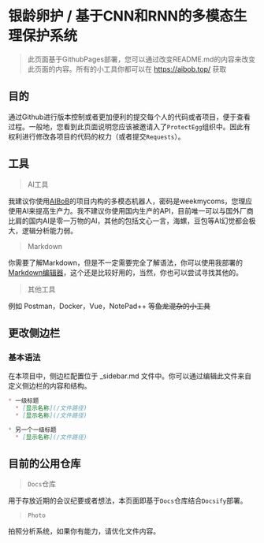 # 银龄卵护 / 基于CNN和RNN的多模态生理保护系统

> 此页面基于GithubPages部署，您可以通过改变README.md的内容来改变此页面的内容。所有的小工具你都可以在 https://aibob.top/ 获取

## 目的

通过Github进行版本控制或者更加便利的提交每个人的代码或者项目，便于查看过程。一般地，您看到此页面说明您应该被邀请入了`ProtectEgg`组织中。因此有权利进行修改各项目的代码的权力（或者提交`Requests`）。


## 工具

> AI工具

我建议你使用[AIBoB](https://chat.aibob.top)的项目内构的多模态机器人，密码是weekmycoms，您理应使用AI来提高生产力。我不建议你使用国内生产的API，目前唯一可以与国外厂商比肩的国内AI是零一万物的AI，其他的包括文心一言，海螺，豆包等AI幻觉都会极大，逻辑分析能力弱。

> Markdown

你需要了解Markdown，但是不一定需要完全了解语法，你可以使用我部署的[Markdown编辑器](https://md.aibob.top/)，这个还是比较好用的，当然，你也可以尝试寻找其他的。

> 其他工具

例如 Postman，Docker，Vue，NotePad++ 等~~鱼龙混杂的小工具~~

## 更改侧边栏

### 基本语法

在本项目中，侧边栏配置位于 _sidebar.md 文件中。你可以通过编辑此文件来自定义侧边栏的内容和结构。

```markdown
* 一级标题
  * [显示名称](/文件路径)
  * [显示名称](/文件路径)

* 另一个一级标题
  * [显示名称](/文件路径)
```

## 目前的公用仓库

> `Docs`仓库

用于存放近期的会议纪要或者想法，本页面即基于`Docs`仓库结合`Docsify`部署。

> `Photo`

拍照分析系统，如果你有能力，请优化文件内容。
